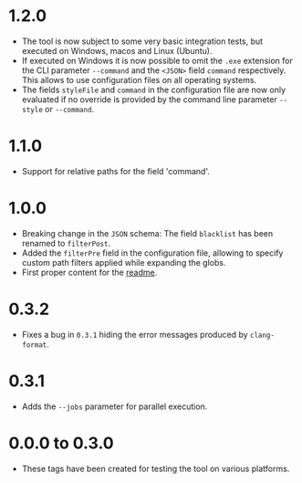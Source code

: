 
# 1.2.0

- The tool is now subject to some very basic integration tests, but executed on Windows, macos and Linux (Ubuntu).
- If executed on Windows it is now possible to omit the `.exe` extension for the CLI parameter `--command` and the `<JSON>` field `command` respectively. This allows to use configuration files on all operating systems.
- The fields `styleFile` and `command` in the configuration file are now only evaluated if no override is provided by the command line parameter `--style` or `--command`.

# 1.1.0

- Support for relative paths for the field 'command'.

# 1.0.0

- Breaking change in the `JSON` schema: The field `blacklist` has been renamed to `filterPost`.
- Added the `filterPre` field in the configuration file, allowing to specify custom path filters applied while expanding the globs.
- First proper content for the [readme](./readme.md).

# 0.3.2

- Fixes a bug in `0.3.1` hiding the error messages produced by `clang-format`.

# 0.3.1

- Adds the `--jobs` parameter for parallel execution.

# 0.0.0 to 0.3.0

- These tags have been created for testing the tool on various platforms.
